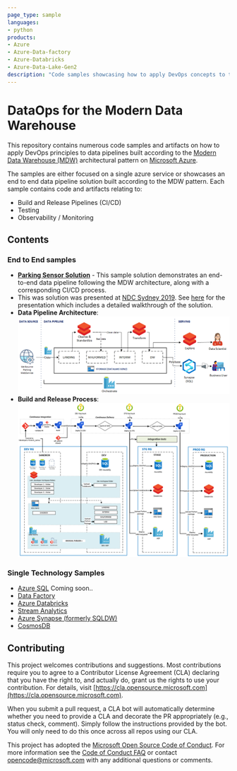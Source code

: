 ```yaml
---
page_type: sample
languages:
- python
products:
- Azure
- Azure-Data-factory
- Azure-Databricks
- Azure-Data-Lake-Gen2
description: "Code samples showcasing how to apply DevOps concepts to the Modern Data Warehouse Architecture leveraging different Azure Data Technologies."
---
```


# DataOps for the Modern Data Warehouse

This repository contains numerous code samples and artifacts on how to apply DevOps principles to data pipelines built according to the [Modern Data Warehouse (MDW)](https://azure.microsoft.com/en-au/solutions/architecture/modern-data-warehouse/) architectural pattern on [Microsoft Azure](https://azure.microsoft.com/en-au/).

The samples are either focused on a single azure service or showcases an end to end data pipeline solution built according to the MDW pattern. Each sample contains code and artifacts relating to:

- Build and Release Pipelines (CI/CD)
- Testing
- Observability / Monitoring

## Contents


### End to End samples

- [**Parking Sensor Solution**](e2e_samples/parking_sensors/) - This sample solution demonstrates an end-to-end data pipeline following the MDW architecture, along with a corresponding CI/CD process.
- This was solution was presented at [NDC Sydney 2019](https://ndcsydney.com/). See [here](https://www.youtube.com/watch?v=Xs1-OU5cmsw) for the presentation which includes a detailed walkthrough of the solution.
- **Data Pipeline Architecture**: ![Architecture](docs/images/architecture.PNG?raw=true "Architecture")
- **Build and Release Process**: ![CI/CD](docs/images/CI_CD_process.PNG?raw=true "CI/CD")

### Single Technology Samples

- [Azure SQL](single_tech_samples/azuresql/)
Coming soon..
- [Data Factory](single_tech_samples/datafactory/)
- [Azure Databricks](single_tech_samples/databricks/)
- [Stream Analytics](single_tech_samples/streamanalytics/)
- [Azure Synapse (formerly SQLDW)](single_tech_samples/synapseanalytics/)
- [CosmosDB](single_tech_samples/cosmosdb/)

## Contributing

This project welcomes contributions and suggestions.  Most contributions require you to agree to a
Contributor License Agreement (CLA) declaring that you have the right to, and actually do, grant us
the rights to use your contribution. For details, visit [https://cla.opensource.microsoft.com](https://cla.opensource.microsoft.com).

When you submit a pull request, a CLA bot will automatically determine whether you need to provide
a CLA and decorate the PR appropriately (e.g., status check, comment). Simply follow the instructions
provided by the bot. You will only need to do this once across all repos using our CLA.

This project has adopted the [Microsoft Open Source Code of Conduct](https://opensource.microsoft.com/codeofconduct/).
For more information see the [Code of Conduct FAQ](https://opensource.microsoft.com/codeofconduct/faq/) or
contact [opencode@microsoft.com](mailto:opencode@microsoft.com) with any additional questions or comments.
